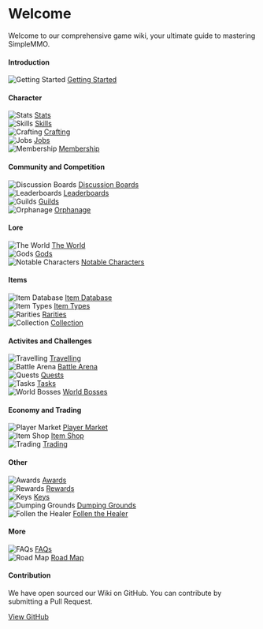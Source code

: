 # Welcome
Welcome to our comprehensive game wiki, your ultimate guide to mastering SimpleMMO.

<div class="grid grid-cols-1 sm:grid-cols-2 xl:grid-cols-4 gap-4 xl:gap-y-12 mt-4 home">
<div class="border-t border-neutral-800">

#### Introduction
![Getting Started](https://smmo-wiki.com/assets/icons/getting_started.png) [Getting Started](/wiki/introduction/getting-started)

</div>

<div class="border-t border-neutral-800">

#### Character
![Stats](https://smmo-wiki.com/assets/icons/strength.png) [Stats](/wiki/character/stats)\
![Skills](https://smmo-wiki.com/assets/icons/fishing.png) [Skills](/wiki/character/skills)\
![Crafting](https://smmo-wiki.com/assets/icons/crafting.png) [Crafting](/wiki/character/membership)\
![Jobs](https://smmo-wiki.com/assets/icons/cooking.png) [Jobs](/wiki/character/skills)\
![Membership](https://smmo-wiki.com/assets/icons/membership.png) [Membership](/wiki/character/membership)

</div>
<div class="border-t border-neutral-800">

#### Community and Competition
![Discussion Boards](https://smmo-wiki.test/assets/icons/discussion_boards.png) [Discussion Boards](/wiki/community-and-competition/leaderboards)\
![Leaderboards](https://smmo-wiki.test/assets/icons/leaderboards.png) [Leaderboards](/wiki/community-and-competition/leaderboards)\
![Guilds](https://smmo-wiki.test/assets/icons/guilds.png) [Guilds](/wiki/community-and-competition/guilds)\
![Orphanage](https://smmo-wiki.test/assets/icons/orphanage.png) [Orphanage](/wiki/community-and-competition/guilds)

</div>
<div class="border-t border-neutral-800">

#### Lore
![The World](https://smmo-wiki.test/assets/icons/world.png) [The World](/wiki/lore/the-world)\
![Gods](https://smmo-wiki.test/assets/icons/gods.png) [Gods](/wiki/lore/the-world)\
![Notable Characters](https://smmo-wiki.test/assets/icons/mahol.png) [Notable Characters](/wiki/lore/notable-characters)

</div>
<div class="border-t border-neutral-800">

#### Items
![Item Database](https://smmo-wiki.test/assets/icons/item_database.png) [Item Database](https://smmo-db.com)\
![Item Types](https://smmo-wiki.test/assets/icons/item_types.png) [Item Types](/wiki/items-and-pets/item-types)\
![Rarities](https://smmo-wiki.test/assets/icons/rarities.png) [Rarities](/wiki/items-and-pets/qualities)\
![Collection](https://smmo-wiki.com/assets/icons/collection.png) [Collection](/wiki/character/membership)

</div>
<div class="border-t border-neutral-800">

#### Activites and Challenges
![Travelling](https://smmo-wiki.test/assets/icons/travelling.png) [Travelling](/wiki/activities-and-challenges/travelling)\
![Battle Arena](https://smmo-wiki.com/assets/icons/arena.png) [Battle Arena](/wiki/activities-and-challenges/battle-arena)\
![Quests](https://smmo-wiki.com/assets/icons/quests.png) [Quests](/wiki/activities-and-challenges/quests)\
![Tasks](https://smmo-wiki.com/assets/icons/tasks.png) [Tasks](/wiki/activities-and-challenges/tasks)\
![World Bosses](https://smmo-wiki.test/assets/icons/world_boss.png) [World Bosses](/wiki/activities-and-challenges/world-bosses)

</div>
<div class="border-t border-neutral-800">

#### Economy and Trading
![Player Market](https://smmo-wiki.com/assets/icons/coins.png) [Player Market](/wiki/economy-and-trading/player-market)\
![Item Shop](https://smmo-wiki.com/assets/icons/gold.png) [Item Shop](/wiki/economy-and-trading/item-shop)\
![Trading](https://smmo-wiki.test/assets/icons/trading.png) [Trading](/wiki/economy-and-trading/trading)

</div>
<div class="border-t border-neutral-800">
  
#### Other
![Awards](https://smmo-wiki.com/assets/icons/awards.png) [Awards](/wiki/other/awards)\
![Rewards](https://smmo-wiki.com/assets/icons/rewards.png) [Rewards](/wiki/other/rewards)\
![Keys](https://smmo-wiki.com/assets/icons/keys.png) [Keys](/wiki/other/keys)\
![Dumping Grounds](https://smmo-wiki.com/assets/icons/dumping_grounds.png) [Dumping Grounds](/wiki/other/dumping-grounds)\
![Follen the Healer](https://smmo-wiki.com/assets/icons/healer.png) [Follen the Healer](/wiki/other/follen-the-healer)

</div>
<div class="border-t border-neutral-800">
  
#### More

![FAQs](https://smmo-wiki.com/assets/icons/book2.png) [FAQs](/wiki/more/faqs)\
![Road Map](https://smmo-wiki.com/assets/icons/book2.png) [Road Map](https://trello.com/b/XEzvjZVd/simplemmo-public-roadmap)

</div>
<div class="xl:col-span-2 border-t border-neutral-800">

#### Contribution

We have open sourced our Wiki on GitHub. You can contribute by submitting a Pull Request.

[View GitHub](https://github.com/ImY0mu/smmo-wiki-resources)

</div>
</div>

















